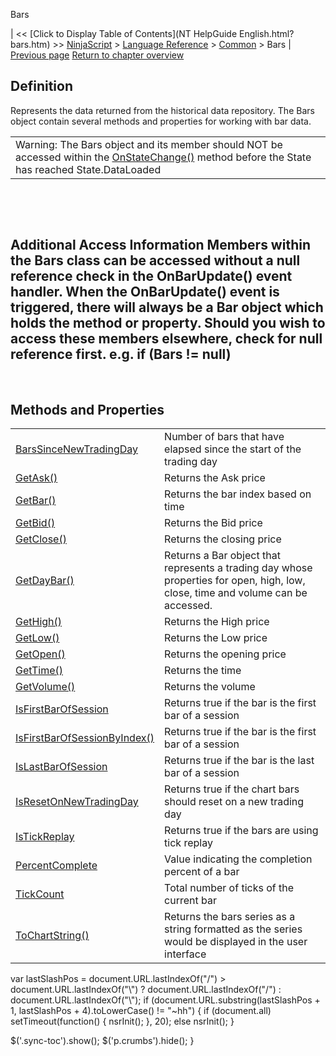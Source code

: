 ﻿










 


Bars







| &lt;&lt; [Click to Display Table of Contents](NT HelpGuide English.html?bars.htm) &gt;&gt;
 [NinjaScript](ninjascript.htm) &gt; [Language Reference](language_reference_wip.htm) &gt; [Common](common.htm) &gt;
Bars | [Previous page](xmlignoreattribute.htm)
[Return to chapter overview](common.htm)










Definition
----------


Represents the data returned from the historical data repository. The Bars object contain several methods and properties for working with bar data.





|  |
| --- |
| Warning: The Bars object and its member should NOT be accessed within the [OnStateChange()](onstatechange.htm) method before the State has reached State.DataLoaded |



 


 


Additional Access Information
Members within the Bars class can be accessed without a null reference check in the OnBarUpdate() event handler. When the OnBarUpdate() event is triggered, there will always be a Bar object which holds the method or property. Should you wish to access these members elsewhere, check for null reference first. e.g. if (Bars != null)
-------------------------------------------------------------------------------------------------------------------------------------------------------------------------------------------------------------------------------------------------------------------------------------------------------------------------------------------------------------------------


 


Methods and Properties
----------------------




|  |  |
| --- | --- |
| [BarsSinceNewTradingDay](barssincenewtradingday.htm) | Number of bars that have elapsed since the start of the trading day |
| [GetAsk()](getask.htm) | Returns the Ask price |
| [GetBar()](getbar.htm) | Returns the bar index based on time |
| [GetBid()](getbid.htm) | Returns the Bid price |
| [GetClose()](getclose.htm) | Returns the closing price |
| [GetDayBar()](getdaybar.htm) | Returns a Bar object that represents a trading day whose properties for open, high, low, close, time and volume can be accessed. |
| [GetHigh()](gethigh.htm) | Returns the High price |
| [GetLow()](getlow.htm) | Returns the Low price |
| [GetOpen()](getopen.htm) | Returns the opening price |
| [GetTime()](gettime.htm) | Returns the time |
| [GetVolume()](getvolume.htm) | Returns the volume |
| [IsFirstBarOfSession](isfirstbarofsession.htm) | Returns true if the bar is the first bar of a session |
| [IsFirstBarOfSessionByIndex()](isfirstbarofsessionbyindex.htm) | Returns true if the bar is the first bar of a session |
| [IsLastBarOfSession](islastbarofsession.htm) | Returns true if the bar is the last bar of a session |
| [IsResetOnNewTradingDay](isresetonnewtradingday.htm) | Returns true if the chart bars should reset on a new trading day |
| [IsTickReplay](istickreplay.htm) | Returns true if the bars are using tick replay |
| [PercentComplete](percentcomplete.htm) | Value indicating the completion percent of a bar |
| [TickCount](tickcount.htm) | Total number of ticks of the current bar |
| [ToChartString()](tochartstring.htm) | Returns the bars series as a string formatted as the series would be displayed in the user interface |






 
 var lastSlashPos = document.URL.lastIndexOf("/") &gt; document.URL.lastIndexOf("\\") ? document.URL.lastIndexOf("/") : document.URL.lastIndexOf("\\");
 if (document.URL.substring(lastSlashPos + 1, lastSlashPos + 4).toLowerCase() != "~hh") {
 if (document.all) setTimeout(function() {
 nsrInit();
 }, 20);
 else nsrInit();
 }
 
 
 $('.sync-toc').show();
 $('p.crumbs').hide();
 }
 
 
 



